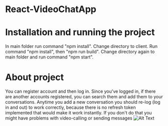 # React-VideoChatApp

# Installation and running the project
In main folder run command "npm install". Change directory to client. Run command "npm install", then "npm run build". Change directory again to main folder and run command "npm start".

# About project
You can register account and then log in. Since you've logged in, if there are another accounts registered, you can search them and add them to your conversations. Anytime you add a new conversation you should re-log (log in and out) to work correctly, because there is no refresh token implemented that would make it work instantly. If you don't do that you might have problems with video-calling or sending messages 
![Alt Text](https://i.imgur.com/a382iYU.gif)
